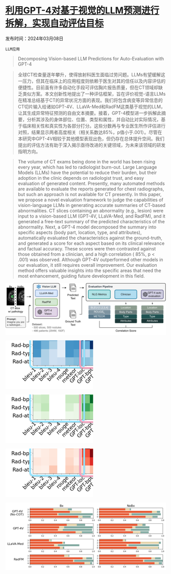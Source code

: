 # [利用GPT-4对基于视觉的LLM预测进行拆解，实现自动评估目标](https://arxiv.org/abs/2403.05680)

发布时间：2024年03月08日

`LLM应用`

> Decomposing Vision-based LLM Predictions for Auto-Evaluation with GPT-4

> 全球CT检查量逐年攀升，使得放射科医生面临过劳问题。LLMs有望缓解这一压力，但其在临床上的应用程度则依赖于医生对其的信任以及内容评估的便捷性。目前虽有许多自动化手段可评估胸片报告质量，但在CT领域却缺乏类似方案。本文创新性地提出了一种评估框架，旨在评价视觉-语言LLMs在精准总结基于CT的异常状况方面的表现。我们将包含病变等异常信息的CT切片输入给诸如GPT-4V、LLaVA-Med和RadFM这类基于视觉的LLM，让其生成异常特征预测的自由文本摘要。接着，GPT-4模型进一步拆解此摘要，分析其涉及的身体部位、位置、类型和属性，并自动比对实际情况，基于临床相关性和真实性为各部分打分。这些分数再与专业医生所作评估进行对照，结果显示两者高度相关（相关系数达85%，p值小于.001）。尽管在本研究中GPT-4V相较于其他模型表现出色，但仍存在总体提升空间。我们提出的评估方法有助于深入揭示亟待改进的关键领域，为未来该领域的研发指明方向。

> The volume of CT exams being done in the world has been rising every year, which has led to radiologist burn-out. Large Language Models (LLMs) have the potential to reduce their burden, but their adoption in the clinic depends on radiologist trust, and easy evaluation of generated content. Presently, many automated methods are available to evaluate the reports generated for chest radiographs, but such an approach is not available for CT presently. In this paper, we propose a novel evaluation framework to judge the capabilities of vision-language LLMs in generating accurate summaries of CT-based abnormalities. CT slices containing an abnormality (e.g., lesion) were input to a vision-based LLM (GPT-4V, LLaVA-Med, and RadFM), and it generated a free-text summary of the predicted characteristics of the abnormality. Next, a GPT-4 model decomposed the summary into specific aspects (body part, location, type, and attributes), automatically evaluated the characteristics against the ground-truth, and generated a score for each aspect based on its clinical relevance and factual accuracy. These scores were then contrasted against those obtained from a clinician, and a high correlation ( 85%, p < .001) was observed. Although GPT-4V outperformed other models in our evaluation, it still requires overall improvement. Our evaluation method offers valuable insights into the specific areas that need the most enhancement, guiding future development in this field.

![利用GPT-4对基于视觉的LLM预测进行拆解，实现自动评估目标](../../../paper_images/2403.05680/x1.png)

![利用GPT-4对基于视觉的LLM预测进行拆解，实现自动评估目标](../../../paper_images/2403.05680/x2.png)

![利用GPT-4对基于视觉的LLM预测进行拆解，实现自动评估目标](../../../paper_images/2403.05680/x3.png)

![利用GPT-4对基于视觉的LLM预测进行拆解，实现自动评估目标](../../../paper_images/2403.05680/x4.png)

![利用GPT-4对基于视觉的LLM预测进行拆解，实现自动评估目标](../../../paper_images/2403.05680/scores.png)